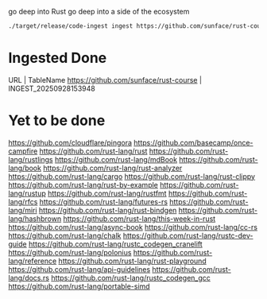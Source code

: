 go deep into Rust
go deep into a side of the ecosystem

``` bash
./target/release/code-ingest ingest https://github.com/sunface/rust-course --db-path /Users/neetipatni/desktop/PensieveDB01
```


# Ingested Done



URL | TableName
https://github.com/sunface/rust-course | INGEST_20250928153948



# Yet to be done
https://github.com/cloudflare/pingora
https://github.com/basecamp/once-campfire
https://github.com/rust-lang/rust
https://github.com/rust-lang/rustlings
https://github.com/rust-lang/mdBook
https://github.com/rust-lang/book
https://github.com/rust-lang/rust-analyzer
https://github.com/rust-lang/cargo
https://github.com/rust-lang/rust-clippy
https://github.com/rust-lang/rust-by-example
https://github.com/rust-lang/rustup
https://github.com/rust-lang/rustfmt
https://github.com/rust-lang/rfcs
https://github.com/rust-lang/futures-rs
https://github.com/rust-lang/miri
https://github.com/rust-lang/rust-bindgen
https://github.com/rust-lang/hashbrown
https://github.com/rust-lang/this-week-in-rust
https://github.com/rust-lang/async-book
https://github.com/rust-lang/cc-rs
https://github.com/rust-lang/chalk
https://github.com/rust-lang/rustc-dev-guide
https://github.com/rust-lang/rustc_codegen_cranelift
https://github.com/rust-lang/polonius
https://github.com/rust-lang/reference
https://github.com/rust-lang/rust-playground
https://github.com/rust-lang/api-guidelines
https://github.com/rust-lang/docs.rs
https://github.com/rust-lang/rustc_codegen_gcc
https://github.com/rust-lang/portable-simd




